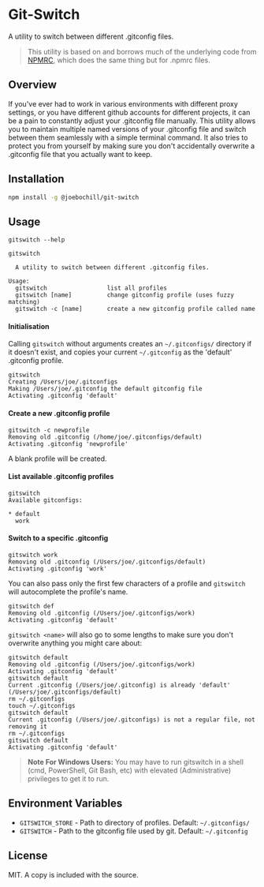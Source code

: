 # Git-Switch
A utility to switch between different .gitconfig files.

> This utility is based on and borrows much of the underlying code from [NPMRC](https://github.com/deoxxa/npmrc), which does the same thing but for .npmrc files.

## Overview
If you've ever had to work in various environments with different proxy settings, or you have different github accounts for different projects, it can be a pain to constantly adjust your .gitconfig file manually. This utility allows you to maintain multiple named versions of your .gitconfig file and switch between them seamlessly with a simple terminal command. It also tries to protect you from yourself by making sure you don't accidentally overwrite a .gitconfig file that you actually want to keep.

## Installation

``` sh
npm install -g @joebochill/git-switch
```

## Usage

```
gitswitch --help

gitswitch

  A utility to switch between different .gitconfig files.

Usage:
  gitswitch                 list all profiles
  gitswitch [name]          change gitconfig profile (uses fuzzy matching)
  gitswitch -c [name]       create a new gitconfig profile called name
```

#### Initialisation

Calling `gitswitch` without arguments creates an `~/.gitconfigs/` directory if it doesn't exist,
and copies your current `~/.gitconfig` as the 'default' .gitconfig profile.

```
gitswitch
Creating /Users/joe/.gitconfigs
Making /Users/joe/.gitconfig the default gitconfig file
Activating .gitconfig 'default'
```

#### Create a new .gitconfig profile

```
gitswitch -c newprofile
Removing old .gitconfig (/home/joe/.gitconfigs/default)
Activating .gitconfig 'newprofile'
```

A blank profile will be created.

#### List available .gitconfig profiles

```
gitswitch 
Available gitconfigs:
    
* default
  work
```

#### Switch to a specific .gitconfig 

```
gitswitch work
Removing old .gitconfig (/Users/joe/.gitconfigs/default)
Activating .gitconfig 'work'
```

You can also pass only the first few characters of a profile and `gitswitch` will
autocomplete the profile's name.

```
gitswitch def
Removing old .gitconfig (/Users/joe/.gitconfigs/work)
Activating .gitconfig 'default'
```

`gitswitch <name>` will also go to some lengths to make sure you don't overwrite anything you might care about:

```
gitswitch default
Removing old .gitconfig (/Users/joe/.gitconfigs/work)
Activating .gitconfig 'default'
gitswitch default  
Current .gitconfig (/Users/joe/.gitconfig) is already 'default' (/Users/joe/.gitconfigs/default)
rm ~/.gitconfigs
touch ~/.gitconfigs
gitswitch default
Current .gitconfig (/Users/joe/.gitconfigs) is not a regular file, not removing it
rm ~/.gitconfigs
gitswitch default
Activating .gitconfig 'default'
```

> **Note For Windows Users:**
You may have to run gitswitch in a shell (cmd, PowerShell, Git Bash, etc) with elevated (Administrative) privileges to get it to run.

## Environment Variables
* `GITSWITCH_STORE` - Path to directory of profiles. Default: `~/.gitconfigs/`
* `GITSWITCH` - Path to the gitconfig file used by git. Default: `~/.gitconfig`

## License
MIT. A copy is included with the source.